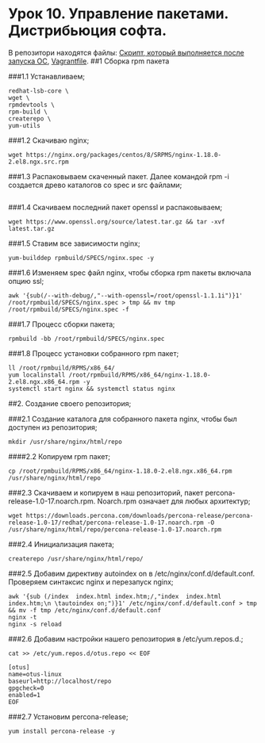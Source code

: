 # Урок 10. Управление пакетами. Дистрибьюция софта.
В репозитори находятся файлы: [Cкрипт, который выполняется после запуска ОС](lesson_10.sh), [Vagrantfile](Vagrantfile).
##1 Сборка rpm пакета

###1.1 Устанавливаем;
```yum install -y \
redhat-lsb-core \
wget \
rpmdevtools \
rpm-build \
createrepo \
yum-utils
```
###1.2 Скачиваю nginx;
```
wget https://nginx.org/packages/centos/8/SRPMS/nginx-1.18.0-2.el8.ngx.src.rpm 
```
###1.3 Распаковываем скаченный пакет. Далее командой rpm -i создается древо каталогов со spec и src файлами;
```rpm -i nginx-1.18.0-2.el8.ngx.src.rpm
```
###1.4 Скачиваем последний пакет openssl и распаковываем;
```
wget https://www.openssl.org/source/latest.tar.gz && tar -xvf latest.tar.gz
```
###1.5 Ставим все зависимости nginx;
```
yum-builddep rpmbuild/SPECS/nginx.spec -y
```
###1.6 Изменяем spec файл nginx, чтобы сборка rpm пакеты включала опцию ssl;
```
awk '{sub(/--with-debug/,"--with-openssl=/root/openssl-1.1.1i")}1' /root/rpmbuild/SPECS/nginx.spec > tmp && mv tmp /root/rpmbuild/SPECS/nginx.spec -f
```
###1.7 Процесс сборки пакета;
```
rpmbuild -bb /root/rpmbuild/SPECS/nginx.spec
```
###1.8 Процесс установки собранного rpm пакет;
```
ll /root/rpmbuild/RPMS/x86_64/
yum localinstall /root/rpmbuild/RPMS/x86_64/nginx-1.18.0-2.el8.ngx.x86_64.rpm -y
systemctl start nginx && systemctl status nginx
```
##2. Создание своего репозитория;

###2.1 Создание каталога для собранного пакета nginx, чтобы был доступен из репозитория;
```
mkdir /usr/share/nginx/html/repo
```
####2.2 Копируем rpm пакет;
```
cp /root/rpmbuild/RPMS/x86_64/nginx-1.18.0-2.el8.ngx.x86_64.rpm /usr/share/nginx/html/repo
```
###2.3 Скачиваем и копируем в наш репозиторий, пакет percona-release-1.0-17.noarch.rpm. Noarch.rpm означает для любых архитектур;
```
wget https://downloads.percona.com/downloads/percona-release/percona-release-1.0-17/redhat/percona-release-1.0-17.noarch.rpm -O /usr/share/nginx/html/repo/percona-release-1.0-17.noarch.rpm
```
###2.4 Инициализация пакета;
```
createrepo /usr/share/nginx/html/repo/
```
###2.5 Добавим директиву autoindex on в /etc/nginx/conf.d/default.conf. Проверяем синтаксис nginx и перезапуск nginx;
```
awk '{sub (/index  index.html index.htm;/,"index  index.html index.htm;\n \tautoindex on;")}1' /etc/nginx/conf.d/default.conf > tmp && mv -f tmp /etc/nginx/conf.d/default.conf
nginx -t
nginx -s reload
```
###2.6 Добавим настройки нашего репозитория в /etc/yum.repos.d.;
```
cat >> /etc/yum.repos.d/otus.repo << EOF

[otus]
name=otus-linux
baseurl=http://localhost/repo
gpgcheck=0
enabled=1
EOF
```
###2.7 Установим percona-release;
```
yum install percona-release -y
```
